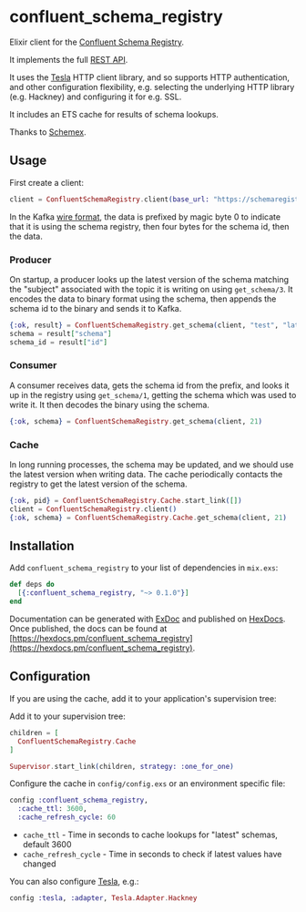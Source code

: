 # confluent_schema_registry

Elixir client for the [Confluent Schema Registry](https://www.confluent.io/confluent-schema-registry).

It implements the full [REST API](https://docs.confluent.io/current/schema-registry/develop/api.html).

It uses the [Tesla](https://github.com/teamon/tesla) HTTP client library, and
so supports HTTP authentication, and other configuration flexibility, e.g.
selecting the underlying HTTP library (e.g. Hackney) and configuring it for
e.g. SSL.

It includes an ETS cache for results of schema lookups.

Thanks to [Schemex](https://hex.pm/packages/schemex).

## Usage

First create a client:

```elixir
client = ConfluentSchemaRegistry.client(base_url: "https://schemaregistry.example.com:8081/")
```

In the Kafka [wire format](https://docs.confluent.io/current/schema-registry/serializer-formatter.html#wire-format),
the data is prefixed by magic byte 0 to indicate that it is using the schema
registry, then four bytes for the schema id, then the data.

### Producer

On startup, a producer looks up the latest version of the schema matching the
"subject" associated with the topic it is writing on using `get_schema/3`.
It encodes the data to binary format using the schema, then appends the schema
id to the binary and sends it to Kafka.

```elixir
{:ok, result} = ConfluentSchemaRegistry.get_schema(client, "test", "latest")
schema = result["schema"]
schema_id = result["id"]
```

### Consumer

A consumer receives data, gets the schema id from the prefix, and looks it up
in the registry using `get_schema/1`, getting the schema which was used to write it.
It then decodes the binary using the schema.

```elixir
{:ok, schema} = ConfluentSchemaRegistry.get_schema(client, 21)
```

### Cache

In long running processes, the schema may be updated, and we should use the latest
version when writing data. The cache periodically contacts the registry to get
the latest version of the schema.

```elixir
{:ok, pid} = ConfluentSchemaRegistry.Cache.start_link([])
client = ConfluentSchemaRegistry.client()
{:ok, schema} = ConfluentSchemaRegistry.Cache.get_schema(client, 21)

```

## Installation

Add `confluent_schema_registry` to your list of dependencies in `mix.exs`:

```elixir
def deps do
  [{:confluent_schema_registry, "~> 0.1.0"}]
end
```

Documentation can be generated with [ExDoc](https://github.com/elixir-lang/ex_doc)
and published on [HexDocs](https://hexdocs.pm). Once published, the docs can
be found at [https://hexdocs.pm/confluent_schema_registry](https://hexdocs.pm/confluent_schema_registry).


## Configuration

If you are using the cache, add it to your application's supervision tree:

Add it to your supervision tree:

```elixir
children = [
  ConfluentSchemaRegistry.Cache
]

Supervisor.start_link(children, strategy: :one_for_one)
```

Configure the cache in `config/config.exs` or an environment specific file:

```elixir
config :confluent_schema_registry,
  :cache_ttl: 3600,
  :cache_refresh_cycle: 60
```

* `cache_ttl` - Time in seconds to cache lookups for "latest" schemas, default 3600
* `cache_refresh_cycle` - Time in seconds to check if latest values have changed


You can also configure [Tesla](https://hexdocs.pm/tesla/readme.html), e.g.:

```elixir
config :tesla, :adapter, Tesla.Adapter.Hackney
```
